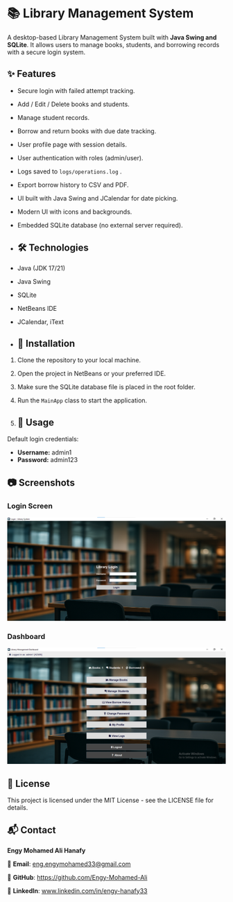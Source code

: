 # **📚 Library Management System**

A desktop-based Library Management System built with **Java Swing and SQLite**. 
It allows users to manage books, students, and borrowing records with a secure login system.

## ✨ Features

- Secure login with failed attempt tracking.
- Add / Edit / Delete books and students.
- Manage student records.
- Borrow and return books with due date tracking.
- User profile page with session details.
- User authentication with roles (admin/user).
- Logs saved to `logs/operations.log` .
- Export borrow history to CSV and PDF.
- UI built with Java Swing and JCalendar for date picking.
- Modern UI with icons and backgrounds.
- Embedded SQLite database (no external server required).

- ## 🛠 Technologies

- Java (JDK 17/21)
- Java Swing
- SQLite
- NetBeans IDE
- JCalendar, iText

- ## 🚀 Installation

1. Clone the repository to your local machine.
2. Open the project in NetBeans or your preferred IDE.
3. Make sure the SQLite database file is placed in the root folder.
4. Run the `MainApp` class to start the application.

5. ## 📌 Usage

Default login credentials:
- **Username:** admin1
- **Password:** admin123

## 📷 Screenshots

### Login Screen
![Login](assets/login.png)

### Dashboard
![Dashboard](assets/dashboard.png)

## 📜 License

This project is licensed under the MIT License - see the LICENSE file for details.

## 📬 Contact

**Engy Mohamed Ali Hanafy**  

📧 **Email**: eng.engymohamed33@gmail.com

🔗 **GitHub**: https://github.com/Engy-Mohamed-Ali

🔗 **LinkedIn**: www.linkedin.com/in/engy-hanafy33
